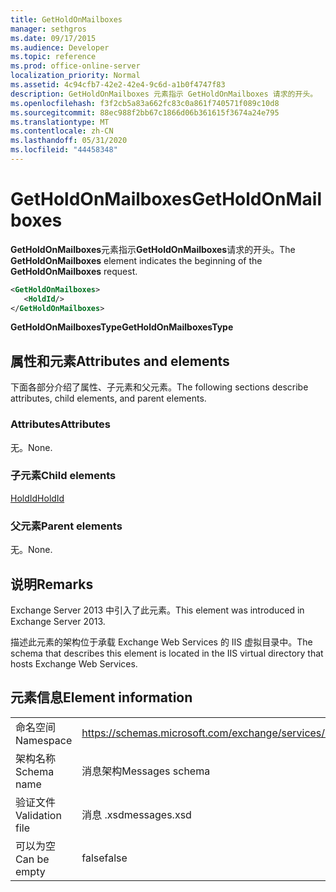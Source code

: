 ```yaml
---
title: GetHoldOnMailboxes
manager: sethgros
ms.date: 09/17/2015
ms.audience: Developer
ms.topic: reference
ms.prod: office-online-server
localization_priority: Normal
ms.assetid: 4c94cfb7-42e2-42e4-9c6d-a1b0f4747f83
description: GetHoldOnMailboxes 元素指示 GetHoldOnMailboxes 请求的开头。
ms.openlocfilehash: f3f2cb5a83a662fc83c0a861f740571f089c10d8
ms.sourcegitcommit: 88ec988f2bb67c1866d06b361615f3674a24e795
ms.translationtype: MT
ms.contentlocale: zh-CN
ms.lasthandoff: 05/31/2020
ms.locfileid: "44458348"
---
```

# <a name="getholdonmailboxes"></a><span data-ttu-id="97e93-103">GetHoldOnMailboxes</span><span class="sxs-lookup"><span data-stu-id="97e93-103">GetHoldOnMailboxes</span></span>

<span data-ttu-id="97e93-104">**GetHoldOnMailboxes**元素指示**GetHoldOnMailboxes**请求的开头。</span><span class="sxs-lookup"><span data-stu-id="97e93-104">The **GetHoldOnMailboxes** element indicates the beginning of the **GetHoldOnMailboxes** request.</span></span> 
  
```XML
<GetHoldOnMailboxes>
   <HoldId/>
</GetHoldOnMailboxes>
```

 <span data-ttu-id="97e93-105">**GetHoldOnMailboxesType**</span><span class="sxs-lookup"><span data-stu-id="97e93-105">**GetHoldOnMailboxesType**</span></span>
## <a name="attributes-and-elements"></a><span data-ttu-id="97e93-106">属性和元素</span><span class="sxs-lookup"><span data-stu-id="97e93-106">Attributes and elements</span></span>

<span data-ttu-id="97e93-107">下面各部分介绍了属性、子元素和父元素。</span><span class="sxs-lookup"><span data-stu-id="97e93-107">The following sections describe attributes, child elements, and parent elements.</span></span>
  
### <a name="attributes"></a><span data-ttu-id="97e93-108">Attributes</span><span class="sxs-lookup"><span data-stu-id="97e93-108">Attributes</span></span>

<span data-ttu-id="97e93-109">无。</span><span class="sxs-lookup"><span data-stu-id="97e93-109">None.</span></span>
  
### <a name="child-elements"></a><span data-ttu-id="97e93-110">子元素</span><span class="sxs-lookup"><span data-stu-id="97e93-110">Child elements</span></span>

[<span data-ttu-id="97e93-111">HoldId</span><span class="sxs-lookup"><span data-stu-id="97e93-111">HoldId</span></span>](holdid.md)
  
### <a name="parent-elements"></a><span data-ttu-id="97e93-112">父元素</span><span class="sxs-lookup"><span data-stu-id="97e93-112">Parent elements</span></span>

<span data-ttu-id="97e93-113">无。</span><span class="sxs-lookup"><span data-stu-id="97e93-113">None.</span></span>
  
## <a name="remarks"></a><span data-ttu-id="97e93-114">说明</span><span class="sxs-lookup"><span data-stu-id="97e93-114">Remarks</span></span>

<span data-ttu-id="97e93-115">Exchange Server 2013 中引入了此元素。</span><span class="sxs-lookup"><span data-stu-id="97e93-115">This element was introduced in Exchange Server 2013.</span></span>
  
<span data-ttu-id="97e93-116">描述此元素的架构位于承载 Exchange Web Services 的 IIS 虚拟目录中。</span><span class="sxs-lookup"><span data-stu-id="97e93-116">The schema that describes this element is located in the IIS virtual directory that hosts Exchange Web Services.</span></span>
  
## <a name="element-information"></a><span data-ttu-id="97e93-117">元素信息</span><span class="sxs-lookup"><span data-stu-id="97e93-117">Element information</span></span>

|||
|:-----|:-----|
|<span data-ttu-id="97e93-118">命名空间</span><span class="sxs-lookup"><span data-stu-id="97e93-118">Namespace</span></span>  <br/> |https://schemas.microsoft.com/exchange/services/2006/messages  <br/> |
|<span data-ttu-id="97e93-119">架构名称</span><span class="sxs-lookup"><span data-stu-id="97e93-119">Schema name</span></span>  <br/> |<span data-ttu-id="97e93-120">消息架构</span><span class="sxs-lookup"><span data-stu-id="97e93-120">Messages schema</span></span>  <br/> |
|<span data-ttu-id="97e93-121">验证文件</span><span class="sxs-lookup"><span data-stu-id="97e93-121">Validation file</span></span>  <br/> |<span data-ttu-id="97e93-122">消息 .xsd</span><span class="sxs-lookup"><span data-stu-id="97e93-122">messages.xsd</span></span>  <br/> |
|<span data-ttu-id="97e93-123">可以为空</span><span class="sxs-lookup"><span data-stu-id="97e93-123">Can be empty</span></span>  <br/> |<span data-ttu-id="97e93-124">false</span><span class="sxs-lookup"><span data-stu-id="97e93-124">false</span></span>  <br/> |
   

